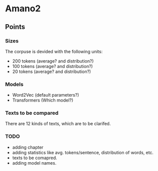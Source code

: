 # Amano2
## Points
### Sizes
The corpuse is devided with the following units:
- 200 tokens (average? and distribution?)
- 100 tokens (average? and distribution?)
- 20 tokens (average? and distribution?)
### Models
- Word2Vec (default parameters?)
- Transformers (Which model?)
### Texts to be compared
There are 12 kinds of texts, which are to be clarifed.

### TODO
- adding chapter
- adding statistics like avg. tokens/sentence, distribution of words, etc.
- texts to be comapred.
- adding model names.
